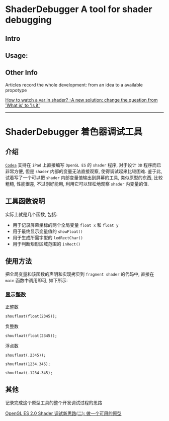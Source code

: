 # ShaderDebugger A tool for shader debugging

##  Intro


##  Usage:

##  Other Info

Articles record the whole development: from an idea to a available propotype

[How to watch a var in shader? -A new solution: change the question from 'What is' to 'Is it'](https://github.com/FreeBlues/ShaderDebugger/blob/master/Record-Article-1.md)        
[]()

---

# ShaderDebugger 着色器调试工具

##  介绍

[`Codea`](codea.io) 支持在 `iPad` 上直接编写 `OpenGL ES` 的 `shader` 程序, 对于设计 `3D` 程序而已非常方便, 但是 `shader` 内部的变量无法直接观察, 使得调试起来比较困难. 鉴于此, 试着写了一个可以把 `shader` 内部变量值输出到屏幕的工具, 类似原型的东西, 比较粗糙, 性能很差, 不过刚好能用, 利用它可以轻松地观察 `shader` 内变量的值.

##  工具函数说明

实际上就是几个函数, 包括:

* 用于记录屏幕坐标的两个全局变量 `float x` 和 `float y`
* 用于最终显示变量值的 `showFloat()`
* 用于生成所需字型的 `ledRectChar()`
* 用于判断矩形区域范围的 `inRect()`

##  使用方法

把全局变量和该函数的声明和实现拷贝到 `fragment shader` 的代码中, 直接在 `main` 函数中调用即可, 如下所示:

### 显示整数

正整数

```
shoufloat(float(2345));
```

负整数
```
shoufloat(float(2345));
```

浮点数

```
shoufloat(.2345));
```

```
shoufloat(1234.345);
```

```
shoufloat(-1234.345);
```

##  其他

记录完成这个原型工具的整个开发调试过程的思路

[](https://github.com/FreeBlues/ShaderDebugger/blob/master/Record-Article-1.md) 
[OpenGL ES 2.0 Shader 调试新思路(二): 做一个可用的原型]()
